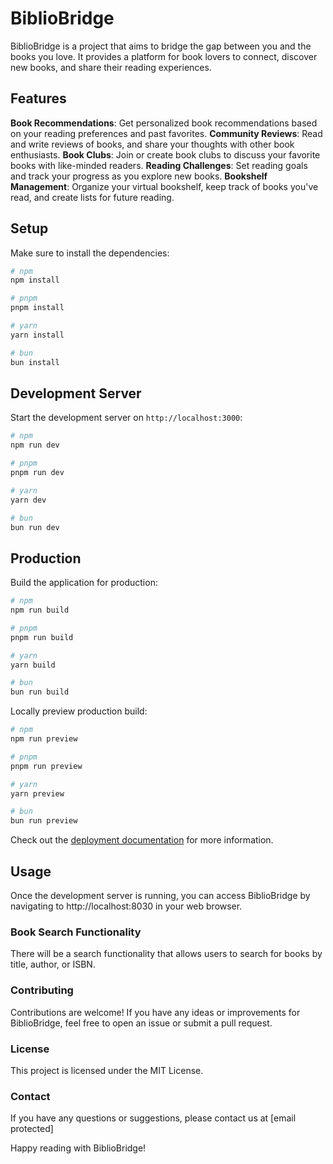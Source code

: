 # BiblioBridge
BiblioBridge is a project that aims to bridge the gap between you and the books you love. It provides a platform for book lovers to connect, discover new books, and share their reading experiences.

## Features
**Book Recommendations**: Get personalized book recommendations based on your reading preferences and past favorites.
**Community Reviews**: Read and write reviews of books, and share your thoughts with other book enthusiasts.
**Book Clubs**: Join or create book clubs to discuss your favorite books with like-minded readers.
**Reading Challenges**: Set reading goals and track your progress as you explore new books.
**Bookshelf Management**: Organize your virtual bookshelf, keep track of books you've read, and create lists for future reading.

## Setup

Make sure to install the dependencies:

```bash
# npm
npm install

# pnpm
pnpm install

# yarn
yarn install

# bun
bun install
```

## Development Server

Start the development server on `http://localhost:3000`:

```bash
# npm
npm run dev

# pnpm
pnpm run dev

# yarn
yarn dev

# bun
bun run dev
```

## Production

Build the application for production:

```bash
# npm
npm run build

# pnpm
pnpm run build

# yarn
yarn build

# bun
bun run build
```

Locally preview production build:

```bash
# npm
npm run preview

# pnpm
pnpm run preview

# yarn
yarn preview

# bun
bun run preview
```

Check out the [deployment documentation](https://nuxt.com/docs/getting-started/deployment) for more information.

## Usage
Once the development server is running, you can access BiblioBridge by navigating to http://localhost:8030 in your web browser.

### Book Search Functionality
There will be a search functionality that allows users to search for books by title, author, or ISBN.

### Contributing
Contributions are welcome! If you have any ideas or improvements for BiblioBridge, feel free to open an issue or submit a pull request.

### License
This project is licensed under the MIT License.

### Contact
If you have any questions or suggestions, please contact us at [email protected]

Happy reading with BiblioBridge!
